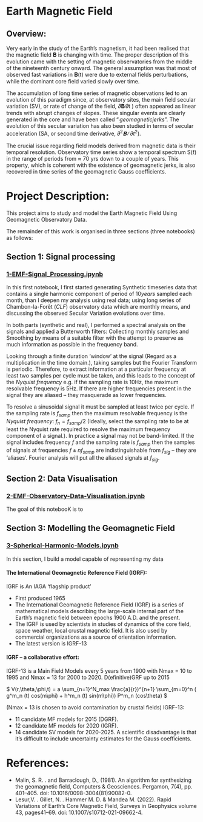 # Earth Magnetic Field
## Overview:

Very early in the study of the Earth’s magnetism, it had been realised that the magnetic field 𝐁 is changing with time. The proper description of this evolution came with the setting of magnetic observatories from the middle of the nineteenth century onward. The general assumption was that most of observed fast variations in 𝐁(t) were due to external fields perturbations, while the dominant core field varied slowly over time.

The accumulation of long time series of magnetic observations led to an evolution of this paradigm since, at observatory sites, the main field secular variation (SV), or rate of change of the field, 𝜕𝐁∕𝜕t ) often appeared as linear trends with abrupt changes of slopes. These singular events are clearly generated in the core and have been called $“geomagnetic jerks”$.
The evolution of this secular variation has also been studied in terms of secular acceleration (SA, or second time derivative, ${𝜕^2𝐁∕𝜕t^2}$).

The crucial issue regarding field models derived from magnetic data is their temporal resolution. Observatory time series show a temporal spectrum S(f) in the range of periods from ≈ 70 yrs down to a couple of years. This property, which is coherent with the existence of geomagnetic jerks, is also recovered in time series of the geomagnetic Gauss coefficients. 

# Project Description:

This project aims to study and model the Earth Magnetic Field Using Geomagnetic Observatory Data.

The remainder of this work is organised in three sections (three notebooks) as follows: 

## Section 1: Signal processing
### [1-EMF-Signal_Processing.ipynb](https://github.com/thiziriamezza/Earth-Magnetic-Field/blob/main/1-EMF-Signal_Processing.ipynb)

In this first notebook, I first started generating Synthetic timeseries data that contains a single harmonic component of period of $10 years$ sampled each month, than I deepen my analysis using real data; using long series of Chambon-la-Forêt $(CLF)$ observatory data which are monthly means, and discussing the observed Secular Variation evolutions over time.  

In both parts (synthetic and real), I performed a spectral analysis on the signals and applied a Butterworth filters: Collecting monthly samples and Smoothing by means of a suitable filter with the attempt to preserve as much information as possible in the frequency band. 

Looking through a finite duration ‘window’ at the signal (Regard as a multiplication in the time domain.), taking samples but the Fourier Transform is periodic. Therefore, to extract information at a particular frequency at least two samples per cycle must be taken, and this leads to the concept of the $Nyquist$ $frequency$ e.g. if the sampling rate is 10Hz, the maximum resolvable frequency is 5Hz. If there are higher frequencies present in the signal they are aliased – they masquerade as lower frequencies. 

To resolve a sinusoidal signal it must be sampled at least twice per cycle. If the sampling rate is $f_{samp}$ then the maximum resolvable frequency is the $Nyquist$ $frequency$: $f_n= f_{samp}/2$ (Ideally, select the sampling rate to be at least the Nyquist rate required to resolve the maximum frequency component of a signal.).
In practice a signal may not be band-limited. If the signal includes frequency $f$ and the sampling rate is $f_{samp}$ then the samples of signals at frequencies $f ± nf_{samp}$ are indistinguishable from $f_{sig}$  – they are ‘aliases’. Fourier analysis will put all the aliased signals at $f_{sig}$.


## Section 2: Data Visualisation
### [2-EMF-Observatory-Data-Visualisation.ipynb](https://github.com/thiziriamezza/Earth-Magnetic-Field/blob/main/2-EMF-Observatory-Data-Visualisation.ipynb)

The goal of this notebooK is to 

## Section 3: Modelling the Geomagnetic Field
### [3-Spherical-Harmonic-Models.ipynb](https://github.com/thiziriamezza/Earth-Magnetic-Field/blob/main/3-Spherical-Harmonic-Models%20.ipynb)

In this section, I build a model capable of representing my data

#### The International Geomagnetic Reference Field (IGRF):
IGRF is An IAGA ‘flagship product’
- First produced 1965
- The International Geomagnetic Reference Field (IGRF) is a series of mathematical models describing the large-scale internal part of the Earth’s magnetic field between epochs 1900 A.D. and the present.
- The IGRF is used by scientists in studies of dynamics of the core field, space weather, local crustal magnetic field. It is also used by commercial organizations as a source of orientation information.
- The latest version is IGRF-13

#### IGRF – a collaborative effort:

IGRF-13 is a Main Field Models every 5 years from 1900 with Nmax = 10 to 1995 and Nmax = 13 for 2000 to 2020. D(efinitive)GRF up to 2015


$ V(r,\theta,\phi,t) = a \sum_{n=1}^N_max \frac{a}{r})^{n+1} \sum_{m=0}^n ( g^m_n (t) cos(m\phi) + h^m_n (t) sin(m\phi)) P^m_n (cos\theta) $

(Nmax = 13 is chosen to avoid contamination by crustal fields)
IGRF-13:
- 11 candidate MF models for 2015 (DGRF).
- 12 candidate MF models for 2020 (IGRF).
- 14 candidate SV models for 2020-2025.
A scientific disadvantage is that it’s difficult to include uncertainty estimates for the Gauss coefficients.










# References:
- Malin, S. R. . and Barraclough, D., (1981). An algorithm for synthesizing the geomagnetic field, Computers & Geosciences. Pergamon, 7(4), pp. 401–405. doi: 10.1016/0098-3004(81)90082-0.
- Lesur,V. . Gillet, N. . Hammer M. D. & Mandea M. (2022). Rapid Variations of Earth’s Core Magnetic Field, Surveys in Geophysics volume 43, pages41–69. doi: 10.1007/s10712-021-09662-4.

